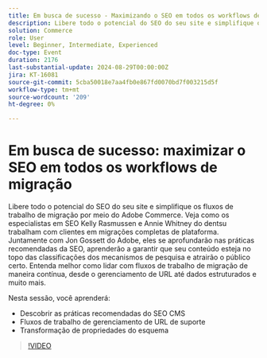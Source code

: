 ```yaml
---
title: Em busca de sucesso - Maximizando o SEO em todos os workflows de migração
description: Libere todo o potencial do SEO do seu site e simplifique os fluxos de trabalho de migração por meio do Adobe Commerce. Veja como os especialistas em SEO Kelly Rasmussen e Annie Whitney do dentsu trabalham com clientes em migrações completas de plataforma. Juntamente com Jon Gossett do Adobe, eles se aprofundarão nas práticas recomendadas da SEO, aprenderão a garantir que seu conteúdo esteja no topo das classificações dos mecanismos de pesquisa e atrairão o público certo. Entenda melhor como lidar com fluxos de trabalho de migração sem problemas, desde o gerenciamento de URL até dados estruturados e muito mais.Nesta sessão, você aprenderá - Descobrindo as práticas recomendadas do SEO CMS Suporte a fluxos de trabalho de gerenciamento de URL Transformando propriedades do esquema
solution: Commerce
role: User
level: Beginner, Intermediate, Experienced
doc-type: Event
duration: 2176
last-substantial-update: 2024-08-29T00:00:00Z
jira: KT-16081
source-git-commit: 5cba50018e7aa4fb0e867fd0070bd7f003215d5f
workflow-type: tm+mt
source-wordcount: '209'
ht-degree: 0%

---
```



# Em busca de sucesso: maximizar o SEO em todos os workflows de migração

Libere todo o potencial do SEO do seu site e simplifique os fluxos de trabalho de migração por meio do Adobe Commerce. Veja como os especialistas em SEO Kelly Rasmussen e Annie Whitney do dentsu trabalham com clientes em migrações completas de plataforma. Juntamente com Jon Gossett do Adobe, eles se aprofundarão nas práticas recomendadas da SEO, aprenderão a garantir que seu conteúdo esteja no topo das classificações dos mecanismos de pesquisa e atrairão o público certo. Entenda melhor como lidar com fluxos de trabalho de migração de maneira contínua, desde o gerenciamento de URL até dados estruturados e muito mais.

Nesta sessão, você aprenderá:

* Descobrir as práticas recomendadas do SEO CMS
* Fluxos de trabalho de gerenciamento de URL de suporte
* Transformação de propriedades do esquema

>[!VIDEO](https://video.tv.adobe.com/v/3433145/?learn=on)
